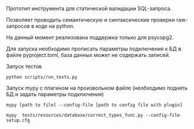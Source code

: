 
Прототип инструмента для статической валидации SQL-запроса.

Позволяет проводить семантическую и синтаксические проверки raw-запросов в коде на python.

На данный момент реализована поддержка только для psycopg2.

Для запуска необходимо прописать параметры подключения к БД в файле pyproject.toml, база данных может не содержать записей.

Запуск тестов
```
python scripts/run_tests.py
```


Запуск mypy с плагином на произвольном файле (необходимо поднять БД и задать параметры подключения)
```
mypy [path to file] --config-file [path to config file with plugin]

mypy  tests/resources/database/correct_types_func.py --config-file setup.cfg
```
